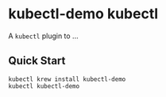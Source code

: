 # kubectl-demo kubectl

A `kubectl` plugin to ...

## Quick Start

```
kubectl krew install kubectl-demo
kubectl kubectl-demo
```

